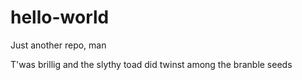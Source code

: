 # hello-world
Just another repo, man

T'was brillig and the slythy toad did twinst among the branble seeds
